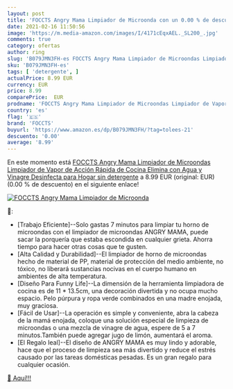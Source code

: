 ```yaml
---
layout: post
title: 'FOCCTS Angry Mama Limpiador de Microonda con un 0.00 % de descuento'
date: 2021-02-16 11:50:56
image: 'https://m.media-amazon.com/images/I/4171cEqxAEL._SL200_.jpg'
comments: true
category: ofertas
author: ring
slug: 'B079JMN3FH-es FOCCTS Angry Mama Limpiador de Microondas Limpiador de...'
sku: 'B079JMN3FH-es'
tags: [ 'detergente', ]
actualPrice: 8.99 EUR
currency: EUR
price: 8.99
comparePrice:  EUR
prodname: 'FOCCTS Angry Mama Limpiador de Microondas Limpiador de Vapor de Acción Rápida de Cocina Elimina con Agua y Vinagre Desinfecta para Hogar sin detergente'
country: 'es'
flag: '🇪🇸'
brand: 'FOCCTS'
buyurl: 'https://www.amazon.es/dp/B079JMN3FH/?tag=tolees-21'
descuento: '0.00'
average: '8.99'
---
```


En este momento está [FOCCTS Angry Mama Limpiador de Microondas Limpiador de Vapor de Acción Rápida de Cocina Elimina con Agua y Vinagre Desinfecta para Hogar sin detergente](https://www.amazon.es/dp/B079JMN3FH/?tag=tolees-21) a 8.99 EUR (original:  EUR) (0.00 %  de descuento) en el siguiente enlace!

[![FOCCTS Angry Mama Limpiador de Microonda](https://m.media-amazon.com/images/I/4171cEqxAEL._SL200_.jpg)](https://www.amazon.es/dp/B079JMN3FH/?tag=tolees-21)

🔎:

- [Trabajo Eficiente]--Solo gastas 7 minutos para limpiar tu horno de microondas con el limpiador de microondas ANGRY MAMA, puede sacar la porquería que estaba escondida en cualquier grieta. Ahorra tiempo para hacer otras cosas que te gusten.
- [Alta Calidad y Durabilidad]--El limpiador de horno de microondas hecho de material de PP, material de protección del medio ambiente, no tóxico, no liberará sustancias nocivas en el cuerpo humano en ambientes de alta temperatura.
- [Diseño Para Funny Life]--La dimensión de la herramienta limpiadora de cocina es de 11 * 13.5cm, una decoración divertida y no ocupa mucho espacio. Pelo púrpura y ropa verde combinados en una madre enojada, muy graciosa.
- [Fácil de Usar]--La operación es simple y conveniente, abra la cabeza de la mamá enojada, coloque una solución especial de limpieza de microondas o una mezcla de vinagre de agua, espere de 5 a 7 minutos.También puede agregar jugo de limón, aumentará el aroma.
- [El Regalo Ieal]--El diseño de ANGRY MAMA es muy lindo y adorable, hace que el proceso de limpieza sea más divertido y reduce el estrés causado por las tareas domésticas pesadas. Es un gran regalo para cualquier ocasión.

[🛒 Aquí!!!](https://www.amazon.es/dp/B079JMN3FH/?tag=tolees-21)
